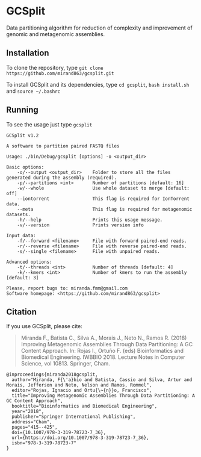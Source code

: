 # GCSplit

Data partitioning algorithm for reduction of complexity and improvement of genomic and metagenomic assemblies.

## Installation

To clone the repository, type `git clone https://github.com/mirand863/gcsplit.git`

To install GCSplit and its dependencies, type `cd gcsplit`, `bash install.sh` and `source ~/.bashrc`

## Running

To see the usage just type `gcsplit`

~~~
GCSplit v1.2

A software to partition paired FASTQ files

Usage: ./bin/Debug/gcsplit [options] -o <output_dir> 

Basic options:
    -o/--output <output_dir>    Folder to store all the files generated during the assembly (required).
    -p/--partitions <int>       Number of partitions [default: 16]
    -w/--whole                  Use whole dataset to merge [default: off]
    --iontorrent                This flag is required for IonTorrent data.
    --meta                      This flag is required for metagenomic datasets.
    -h/--help                   Prints this usage message.
    -v/--version                Prints version info

Input data:
    -f/--forward <filename>     File with forward paired-end reads.
    -r/--reverse <filename>     File with reverse paired-end reads.
    -s/--single <filename>      File with unpaired reads.

Advanced options:
    -t/--threads <int>          Number of threads [default: 4]
    -k/--kmers <int>            Number of kmers to run the assembly [default: 3]

Please, report bugs to: miranda.fmm@gmail.com
Software homepage: <https://github.com/mirand863/gcsplit>
~~~

## Citation

If you use GCSplit, please cite:

>Miranda F., Batista C., Silva A., Morais J., Neto N., Ramos R. (2018) Improving Metagenomic Assemblies Through Data Partitioning: A GC Content Approach. In: Rojas I., Ortuño F. (eds) Bioinformatics and Biomedical Engineering. IWBBIO 2018. Lecture Notes in Computer Science, vol 10813. Springer, Cham.

```
@inproceedings{miranda2018gcsplit,
  author="Miranda, F{\'a}bio and Batista, Cassio and Silva, Artur and Morais, Jefferson and Neto, Nelson and Ramos, Rommel",
  editor="Rojas, Ignacio and Ortu{\~{n}}o, Francisco",
  title="Improving Metagenomic Assemblies Through Data Partitioning: A GC Content Approach",
  booktitle="Bioinformatics and Biomedical Engineering",
  year="2018",
  publisher="Springer International Publishing",
  address="Cham",
  pages="415--425",
  doi={10.1007/978-3-319-78723-7_36},
  url={https://doi.org/10.1007/978-3-319-78723-7_36},
  isbn="978-3-319-78723-7"
}
```
